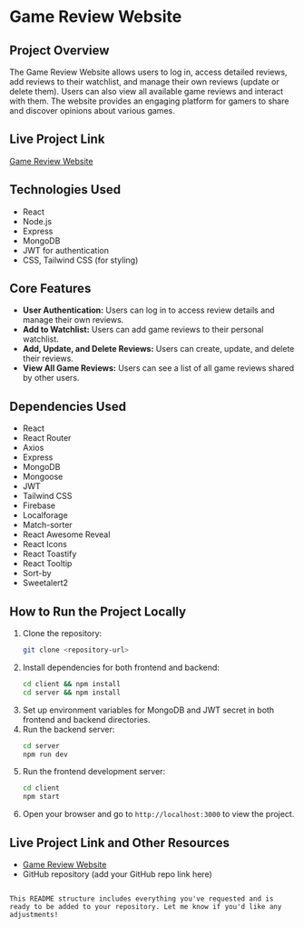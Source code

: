 
# Game Review Website

## Project Overview
The Game Review Website allows users to log in, access detailed reviews, add reviews to their watchlist, and manage their own reviews (update or delete them). Users can also view all available game reviews and interact with them. The website provides an engaging platform for gamers to share and discover opinions about various games.

## Live Project Link
[Game Review Website](https://chill-gamer-8a201.web.app/)

## Technologies Used
- React
- Node.js
- Express
- MongoDB
- JWT for authentication
- CSS, Tailwind CSS (for styling)

## Core Features
- **User Authentication:** Users can log in to access review details and manage their own reviews.
- **Add to Watchlist:** Users can add game reviews to their personal watchlist.
- **Add, Update, and Delete Reviews:** Users can create, update, and delete their reviews.
- **View All Game Reviews:** Users can see a list of all game reviews shared by other users.

## Dependencies Used
- React
- React Router
- Axios
- Express
- MongoDB
- Mongoose
- JWT
- Tailwind CSS
- Firebase
- Localforage
- Match-sorter
- React Awesome Reveal
- React Icons
- React Toastify
- React Tooltip
- Sort-by
- Sweetalert2


## How to Run the Project Locally
1. Clone the repository:
   ```bash
   git clone <repository-url>
   ```
2. Install dependencies for both frontend and backend:
   ```bash
   cd client && npm install
   cd server && npm install
   ```
3. Set up environment variables for MongoDB and JWT secret in both frontend and backend directories.
4. Run the backend server:
   ```bash
   cd server
   npm run dev
   ```
5. Run the frontend development server:
   ```bash
   cd client
   npm start
   ```
6. Open your browser and go to `http://localhost:3000` to view the project.

## Live Project Link and Other Resources
- [Game Review Website](https://chill-gamer-8a201.web.app/)
- GitHub repository (add your GitHub repo link here)
```

This README structure includes everything you've requested and is ready to be added to your repository. Let me know if you'd like any adjustments!
